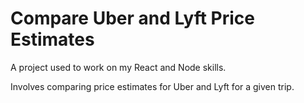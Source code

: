 # Compare Uber and Lyft Price Estimates

A project used to work on my React and Node skills.

Involves comparing price estimates for Uber and Lyft for a given trip.
